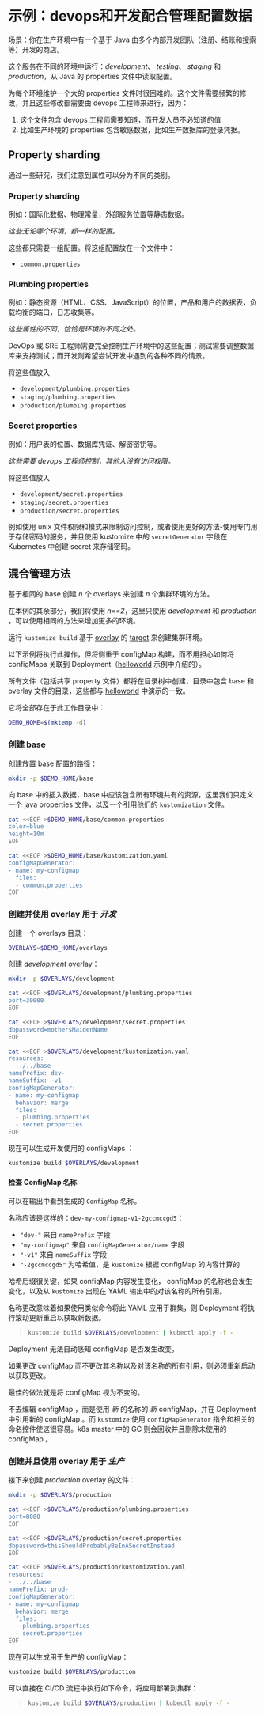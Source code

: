 [overlay]: ../docs/glossary.md#overlay
[target]: ../docs/glossary.md#target

# 示例：devops和开发配合管理配置数据

场景：你在生产环境中有一个基于 Java 由多个内部开发团队（注册、结账和搜索等）开发的商店。

这个服务在不同的环境中运行：_development_、 _testing_、 _staging_ 和 _production_，从 Java 的 properties 文件中读取配置。

为每个环境维护一个大的 properties 文件时很困难的。这个文件需要频繁的修改，并且这些修改都需要由 devops 工程师来进行，因为：

  1. 这个文件包含 devops 工程师需要知道，而开发人员不必知道的值
  2. 比如生产环境的 properties 包含敏感数据，比如生产数据库的登录凭据。

## Property sharding

通过一些研究，我们注意到属性可以分为不同的类别。

### Property sharding

例如：国际化数据、物理常量，外部服务位置等静态数据。

_这些无论哪个环境，都一样的配置。_

这些都只需要一组配置。将这组配置放在一个文件中：

 * `common.properties`

### Plumbing properties

例如：静态资源（HTML、CSS、JavaScript）的位置，产品和用户的数据表，负载均衡的端口，日志收集等。

_这些属性的不同，恰恰是环境的不同之处。_

DevOps 或 SRE 工程师需要完全控制生产环境中的这些配置；测试需要调整数据库来支持测试；而开发则希望尝试开发中遇到的各种不同的情景。

将这些值放入

 * `development/plumbing.properties`
 * `staging/plumbing.properties`
 * `production/plumbing.properties`


### Secret properties

例如：用户表的位置、数据库凭证、解密密钥等。

_这些需要 devops 工程师控制，其他人没有访问权限。_

将这些值放入

 * `development/secret.properties`
 * `staging/secret.properties`
 * `production/secret.properties`

[kubernetes secret]: https://kubernetes.io/docs/tasks/inject-data-application/distribute-credentials-secure/

例如使用 unix 文件权限和模式来限制访问控制，或者使用更好的方法-使用专门用于存储密码的服务，并且使用 kustomize 中的 `secretGenerator` 字段在 Kubernetes 中创建 secret 来存储密码。

<!--
secretGenerator:
- name: app-tls
  files:
    tls.crt=tls.cert
    tls.key=tls.key
  type: "kubernetes.io/tls"
EOF
-->

## 混合管理方法

基于相同的 base 创建 _n_ 个 overlays 来创建 _n_ 个集群环境的方法。

在本例的其余部分，我们将使用 _n==2_，这里只使用 _development_ 和 _production_ ，可以使用相同的方法来增加更多的环境。

运行 `kustomize build` 基于 [overlay] 的 [target] 来创建集群环境。

[helloworld]: helloWorld.md

以下示例将执行此操作，但将侧重于 configMap 构建，而不用担心如何将 configMaps 关联到 Deployment（[helloworld] 示例中介绍的）。

所有文件（包括共享 property 文件）都将在目录树中创建，目录中包含 base 和 overlay 文件的目录，这些都与 [helloworld] 中演示的一致。

它将全部存在于此工作目录中：

<!-- @makeWorkplace @test -->
```bash
DEMO_HOME=$(mktemp -d)
```

### 创建 base

<!-- kubectl create configmap BOB --dry-run -o yaml --from-file db. -->

创建放置 base 配置的路径：

<!-- @baseDir @test -->
```bash
mkdir -p $DEMO_HOME/base
```

向 base 中的插入数据，base 中应该包含所有环境共有的资源，这里我们只定义一个 java properties 文件，以及一个引用他们的 `kustomization` 文件。

<!-- @baseKustomization @test -->
```bash
cat <<EOF >$DEMO_HOME/base/common.properties
color=blue
height=10m
EOF

cat <<EOF >$DEMO_HOME/base/kustomization.yaml
configMapGenerator:
- name: my-configmap
  files:
  - common.properties
EOF
```

### 创建并使用 overlay 用于 _开发_

创建一个 overlays 目录：

<!-- @overlays @test -->
```bash
OVERLAYS=$DEMO_HOME/overlays
```

创建 _development_ overlay：

<!-- @developmentFiles @test -->
```bash
mkdir -p $OVERLAYS/development

cat <<EOF >$OVERLAYS/development/plumbing.properties
port=30000
EOF

cat <<EOF >$OVERLAYS/development/secret.properties
dbpassword=mothersMaidenName
EOF

cat <<EOF >$OVERLAYS/development/kustomization.yaml
resources:
- ../../base
namePrefix: dev-
nameSuffix: -v1
configMapGenerator:
- name: my-configmap
  behavior: merge
  files:
  - plumbing.properties
  - secret.properties
EOF
```

现在可以生成开发使用的 configMaps ：

<!-- @runDev @test -->
```bash
kustomize build $OVERLAYS/development
```

#### 检查 ConfigMap 名称

可以在输出中看到生成的 `ConfigMap` 名称。

名称应该是这样的：`dev-my-configmap-v1-2gccmccgd5`：

 * `"dev-"` 来自 `namePrefix` 字段
 * `"my-configmap"` 来自 `configMapGenerator/name` 字段
 * `"-v1"` 来自 `nameSuffix` 字段
 * `"-2gccmccgd5"` 为哈希值，是 `kustomize` 根据 configMap 的内容计算的

哈希后缀很关键，如果 configMap 内容发生变化， configMap 的名称也会发生变化，以及从 `kustomize` 出现在 YAML 输出中的对该名称的所有引用。

名称更改意味着如果使用类似命令将此 YAML 应用于群集，则 Deployment 将执行滚动更新重启以获取新数据。

> ```bash
> kustomize build $OVERLAYS/development | kubectl apply -f -
> ```

Deployment 无法自动感知 configMap 是否发生改变。

如果更改 configMap 而不更改其名称以及对该名称的所有引用，则必须重新启动以获取更改。

最佳的做法就是将 configMap 视为不变的。

不去编辑 configMap ，而是使用 _新_ 的名称的 _新_ configMap，并在 Deployment 中引用新的 configMap 。而 `kustomize` 使用 `configMapGenerator` 指令和相关的命名控件使这很容易。k8s master 中的 GC 则会回收并且删除未使用的 configMap 。

### 创建并且使用 overlay 用于 _生产_

接下来创建 _production_ overlay 的文件：

<!-- @productionFiles @test -->
```bash
mkdir -p $OVERLAYS/production

cat <<EOF >$OVERLAYS/production/plumbing.properties
port=8080
EOF

cat <<EOF >$OVERLAYS/production/secret.properties
dbpassword=thisShouldProbablyBeInASecretInstead
EOF

cat <<EOF >$OVERLAYS/production/kustomization.yaml
resources:
- ../../base
namePrefix: prod-
configMapGenerator:
- name: my-configmap
  behavior: merge
  files:
  - plumbing.properties
  - secret.properties
EOF
```

现在可以生成用于生产的 configMap：

<!-- @runProd @test -->
```bash
kustomize build $OVERLAYS/production
```

可以直接在 CI/CD 流程中执行如下命令，将应用部署到集群：

> ```bash
> kustomize build $OVERLAYS/production | kubectl apply -f -
> ```
